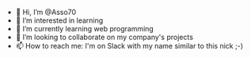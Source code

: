 - 👋 Hi, I’m @Asso70
- 👀 I’m interested in learning
- 🌱 I’m currently learning web programming
- 💞️ I’m looking to collaborate on my company's projects
- 📫 How to reach me: I'm on Slack with my name similar to this nick ;-)

<!---
Asso70/Asso70 is a ✨ special ✨ repository because its `README.md` (this file) appears on your GitHub profile.
You can click the Preview link to take a look at your changes.
--->
